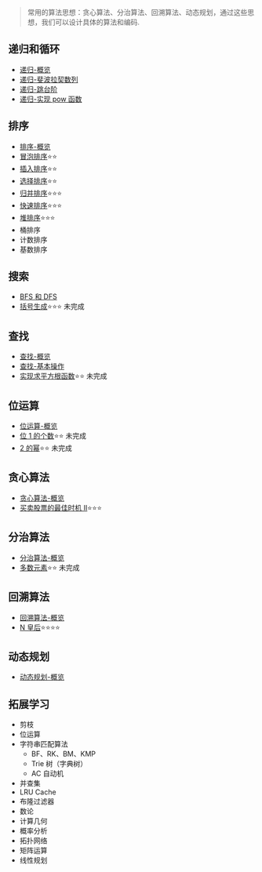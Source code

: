> 常用的算法思想：贪心算法、分治算法、回溯算法、动态规划，通过这些思想，我们可以设计具体的算法和编码.

## 递归和循环

- [递归-概览](./recursion/intro.md)
- [递归-斐波拉契数列](./recursion/fibonacci.md)
- [递归-跳台阶](./recursion/jumpFloor.md)
- [递归-实现 pow 函数](./recursion/pow.md)

## 排序

- [排序-概览](./sort/intro.md)
- [冒泡排序](./sort/bubbleSort.md)⭐⭐
- [插入排序](./sort/insertionSort.md)⭐⭐
- [选择排序](./sort/selectionSort.md)⭐⭐
- [归并排序](./sort/mergeSort.md)⭐⭐⭐
- [快速排序](./sort/quickSort.md)⭐⭐⭐
- [堆排序](./sort/heapSort.md)⭐⭐⭐
- 桶排序
- 计数排序
- 基数排序

## 搜索

- [BFS 和 DFS](./search/bfsanddfs.md)
- [括号生成](./search/generateParenthesis.md)⭐⭐⭐ 未完成

## 查找

- [查找-概览](./find/intro.md)
- [查找-基本操作](./find/basicOperation.md)
- [实现求平方根函数](./find/mySqrt.md)⭐⭐ 未完成

## 位运算

- [位运算-概览](./bit/intro.md)
- [位 1 的个数](./bit/hammingWeight.md)⭐⭐ 未完成
- [2 的幂](./bit/isPowerOfTwo.md)⭐⭐ 未完成

## 贪心算法

- [贪心算法-概览](./greedy/intro.md)
- [买卖股票的最佳时机 II](./greedy/maxProfit.md)⭐⭐⭐

## 分治算法

- [分治算法-概览](./divideAndConquer/intro.md)
- [多数元素](./divideAndConquer/majorityElement.md)⭐⭐ 未完成

## 回溯算法

- [回溯算法-概览](./backTranking/intro.md)
- [N 皇后](./backTranking/solveNQueens.md)⭐⭐⭐⭐

## 动态规划

- [动态规划-概览](./dynamicProgramming/intro.md)

## 拓展学习

- 剪枝
- 位运算
- 字符串匹配算法
  - BF、RK、BM、KMP
  - Trie 树（字典树）
  - AC 自动机
- 并查集
- LRU Cache
- 布隆过滤器
- 数论
- 计算几何
- 概率分析
- 拓扑网络
- 矩阵运算
- 线性规划
